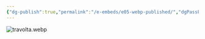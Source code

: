 ```yaml
---
{"dg-publish":true,"permalink":"/e-embeds/e05-webp-published/","dgPassFrontmatter":true,"noteIcon":""}
---
```



![travolta.webp](/img/user/A%20Assets/travolta.webp)